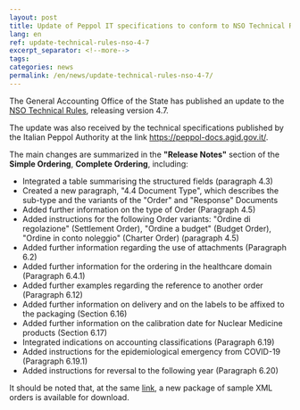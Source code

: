 ```yaml
---
layout: post
title: Update of Peppol IT specifications to conform to NSO Technical Rules 4.7 issued by the Italian Ministry of Economy and Finance
lang: en
ref: update-technical-rules-nso-4-7
excerpt_separator: <!--more-->
tags:
categories: news
permalink: /en/news/update-technical-rules-nso-4-7/
---
```


The General Accounting Office of the State has published an update to the [NSO Technical Rules](http://www.rgs.mef.gov.it/VERSIONE-I/e_government/amministrazioni_pubbliche/acquisti_pubblici_in_rete_apir/nodo_di_smistamento_degli_ordini_di_acquisto_delle_amministrazioni_pubbliche_nso/), releasing version 4.7. <!--more-->

The update was also received by the technical specifications published by the Italian Peppol Authority at the link <https://peppol-docs.agid.gov.it/>.

The main changes are summarized in the **"Release Notes"** section of the **Simple Ordering**, **Complete Ordering**, including:

-   Integrated a table summarising the structured fields (paragraph 4.3)
-   Created a new paragraph, "4.4 Document Type", which describes the sub-type and the variants of the "Order" and "Response" Documents
-   Added further information on the type of Order (Paragraph 4.5)
-   Added instructions for the following Order variants: "Ordine di regolazione" (Settlement Order), "Ordine a budget" (Budget Order), "Ordine in conto noleggio" (Charter Order) (paragraph 4.5)
-   Added further information regarding the use of attachments (Paragraph 6.2)
-   Added further information for the ordering in the healthcare domain (Paragraph 6.4.1)
-   Added further examples regarding the reference to another order (Paragraph 6.12)
-   Added further information on delivery and on the labels to be affixed to the packaging (Section 6.16)
-   Added further information on the calibration date for Nuclear Medicine products (Section 6.17)
-   Integrated indications on accounting classifications (Paragraph 6.19)
-   Added instructions for the epidemiological emergency from COVID-19 (Paragraph 6.19.1)
-   Added instructions for reversal to the following year (Paragraph 6.20)

It should be noted that, at the same [link](https://peppol-docs.agid.gov.it/), a new package of sample XML orders is available for download.
